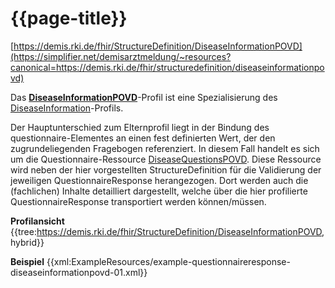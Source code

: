 # {{page-title}}
[https://demis.rki.de/fhir/StructureDefinition/DiseaseInformationPOVD](https://simplifier.net/demisarztmeldung/~resources?canonical=https://demis.rki.de/fhir/structuredefinition/diseaseinformationpovd)

Das **[DiseaseInformationPOVD](https://simplifier.net/demisarztmeldung/~resources?canonical=https://demis.rki.de/fhir/structuredefinition/diseaseinformationcommon)**-Profil ist eine Spezialisierung des [DiseaseInformation](https://simplifier.net/demisarztmeldung/~resources?canonical=https://demis.rki.de/fhir/structuredefinition/diseaseinformation)-Profils.

Der Hauptunterschied zum Elternprofil liegt in der Bindung des questionnaire-Elementes an einen fest definierten Wert, der den zugrundeliegenden Fragebogen referenziert. In diesem Fall handelt es sich um die Questionnaire-Ressource [DiseaseQuestionsPOVD](https://simplifier.net/demisarztmeldung/~resources?canonical=https://demis.rki.de/fhir/questionnaire/diseasequestionspovd). Diese Ressource wird neben der hier vorgestellten StructureDefinition für die Validierung der jeweiligen QuestionnaireResponse herangezogen. Dort werden auch die (fachlichen) Inhalte detailliert dargestellt, welche über die hier profilierte QuestionnaireResponse transportiert werden können/müssen.

**Profilansicht**
{{tree:https://demis.rki.de/fhir/StructureDefinition/DiseaseInformationPOVD, hybrid}}

**Beispiel**
{{xml:ExampleResources/example-questionnaireresponse-diseaseinformationpovd-01.xml}}
